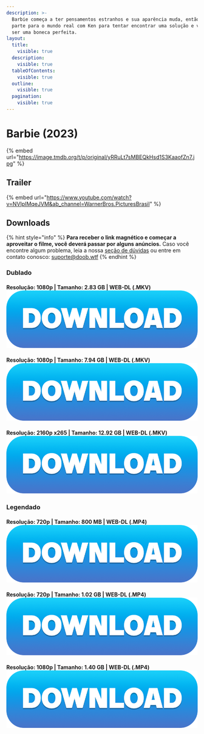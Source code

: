 ```yaml
---
description: >-
  Barbie começa a ter pensamentos estranhos e sua aparência muda, então ela
  parte para o mundo real com Ken para tentar encontrar uma solução e voltar a
  ser uma boneca perfeita.
layout:
  title:
    visible: true
  description:
    visible: true
  tableOfContents:
    visible: true
  outline:
    visible: true
  pagination:
    visible: true
---
```


# Barbie (2023)

{% embed url="https://image.tmdb.org/t/p/original/yRRuLt7sMBEQkHsd1S3KaaofZn7.jpg" %}

## Trailer

{% embed url="https://www.youtube.com/watch?v=NVIpIMqeJVM&ab_channel=WarnerBros.PicturesBrasil" %}



## Downloads

{% hint style="info" %}
**Para receber o link magnético e começar a aproveitar o filme, você deverá passar por alguns anúncios.** Caso você encontre algum problema, leia a nossa [seção de dúvidas](../#duvidas) ou entre em contato conosco: [suporte@doob.wtf](mailto:suporte@doob.wtf)
{% endhint %}

### Dublado

#### Resolução: 1080p | Tamanho: 2.83 GB | WEB-DL (.MKV) [<img src="../.gitbook/assets/DOWNLOAD button (1).png" alt="" data-size="line">](https://doob.ftp.sh/barbie/dublado/1) <a href="#dub-1" id="dub-1"></a>

#### Resolução: 1080p | Tamanho: 7.94 GB | WEB-DL (.MKV) [<img src="../.gitbook/assets/DOWNLOAD button.png" alt="" data-size="line">](https://doob.ftp.sh/barbie/dublado/2) <a href="#dub-2" id="dub-2"></a>

#### Resolução: 2160p x265 | Tamanho: 12.92 GB | WEB-DL (.MKV) [<img src="../.gitbook/assets/DOWNLOAD button (1).png" alt="" data-size="line">](https://doob.ftp.sh/barbie/dublado/3) <a href="#dub-3" id="dub-3"></a>

### Legendado

#### Resolução: 720p | Tamanho: 800 MB | WEB-DL (.MP4) [<img src="../.gitbook/assets/DOWNLOAD button (1).png" alt="" data-size="line">](https://doob.ftp.sh/barbie/legendado/1) <a href="#leg-1" id="leg-1"></a>

#### Resolução: 720p | Tamanho: 1.02 GB | WEB-DL (.MP4) [<img src="../.gitbook/assets/DOWNLOAD button (1).png" alt="" data-size="line">](https://doob.ftp.sh/barbie/legendado/2) <a href="#leg-2" id="leg-2"></a>

#### Resolução: 1080p | Tamanho: 1.40 GB | WEB-DL (.MP4) [<img src="../.gitbook/assets/DOWNLOAD button (1).png" alt="" data-size="line">](https://doob.ftp.sh/barbie/legendado/3) <a href="#leg-3" id="leg-3"></a>

